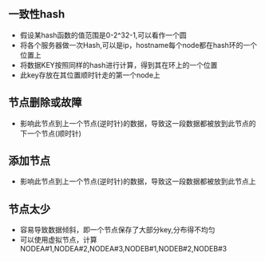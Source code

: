 ## 一致性hash
* 假设某hash函数的值范围是0-2^32-1,可以看作一个圆
* 将各个服务器做一次Hash,可以是ip，hostname每个node都在hash环的一个位置上
* 将数据KEY按照同样的hash进行计算，得到其在环上的一个位置
* 此key存放在其位置顺时针走的第一个node上
## 节点删除或故障
* 影响此节点到上一个节点(逆时针)的数据，导致这一段数据都被放到此节点的下一个节点(顺时针)
## 添加节点
* 影响此节点到上一个节点(逆时针)的数据，导致这一段数据都被放到此节点上
## 节点太少
* 容易导致数据倾斜，即一个节点保存了大部分key,分布得不均匀
* 可以使用虚拟节点，计算NODEA#1,NODEA#2,NODEA#3,NODEB#1,NODEB#2,NODEB#3